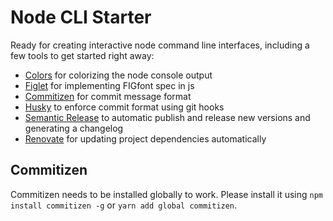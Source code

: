 # Node CLI Starter

Ready for creating interactive node command line interfaces, including a few tools to get started right away:

- [Colors](https://github.com/marak/colors.js/) for colorizing the node console output
- [Figlet](https://github.com/patorjk/figlet.js) for implementing FIGfont spec in js
- [Commitizen](http://commitizen.github.io/cz-cli/) for commit message format
- [Husky](https://github.com/typicode/husky) to enforce commit format using git hooks
- [Semantic Release](https://github.com/semantic-release/semantic-release) to automatic publish and release new versions and generating a changelog
- [Renovate](https://renovatebot.com/) for updating project dependencies automatically

## Commitizen

Commitizen needs to be installed globally to work. Please install it using `npm install commitizen -g` or `yarn add global commitizen`.